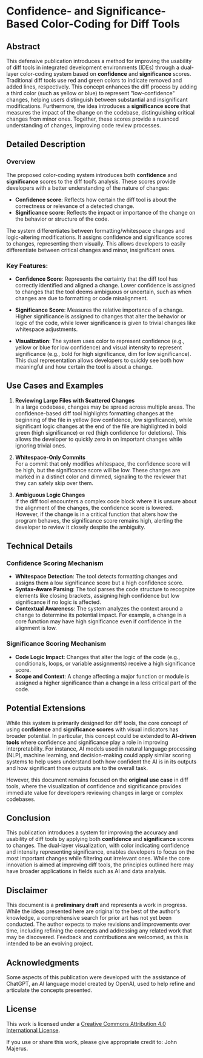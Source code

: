 # Confidence- and Significance-Based Color-Coding for Diff Tools

## Abstract
This defensive publication introduces a method for improving the usability of diff tools in integrated development environments (IDEs) through a dual-layer color-coding system based on **confidence** and **significance** scores. Traditional diff tools use red and green colors to indicate removed and added lines, respectively. This concept enhances the diff process by adding a third color (such as yellow or blue) to represent "low-confidence" changes, helping users distinguish between substantial and insignificant modifications. Furthermore, the idea introduces a **significance score** that measures the impact of the change on the codebase, distinguishing critical changes from minor ones. Together, these scores provide a nuanced understanding of changes, improving code review processes.

## Detailed Description

### Overview
The proposed color-coding system introduces both **confidence** and **significance** scores to the diff tool’s analysis. These scores provide developers with a better understanding of the nature of changes:

- **Confidence score**: Reflects how certain the diff tool is about the correctness or relevance of a detected change.
- **Significance score**: Reflects the impact or importance of the change on the behavior or structure of the code.

The system differentiates between formatting/whitespace changes and logic-altering modifications. It assigns confidence and significance scores to changes, representing them visually. This allows developers to easily differentiate between critical changes and minor, insignificant ones.

### Key Features:
- **Confidence Score**: Represents the certainty that the diff tool has correctly identified and aligned a change. Lower confidence is assigned to changes that the tool deems ambiguous or uncertain, such as when changes are due to formatting or code misalignment.
  
- **Significance Score**: Measures the relative importance of a change. Higher significance is assigned to changes that alter the behavior or logic of the code, while lower significance is given to trivial changes like whitespace adjustments.

- **Visualization**: The system uses color to represent confidence (e.g., yellow or blue for low confidence) and visual intensity to represent significance (e.g., bold for high significance, dim for low significance). This dual representation allows developers to quickly see both how meaningful and how certain the tool is about a change.

## Use Cases and Examples

1. **Reviewing Large Files with Scattered Changes**  
   In a large codebase, changes may be spread across multiple areas. The confidence-based diff tool highlights formatting changes at the beginning of the file in yellow (low confidence, low significance), while significant logic changes at the end of the file are highlighted in bold green (high significance) or red (high confidence for deletions). This allows the developer to quickly zero in on important changes while ignoring trivial ones.

2. **Whitespace-Only Commits**  
   For a commit that only modifies whitespace, the confidence score will be high, but the significance score will be low. These changes are marked in a distinct color and dimmed, signaling to the reviewer that they can safely skip over them.

3. **Ambiguous Logic Changes**  
   If the diff tool encounters a complex code block where it is unsure about the alignment of the changes, the confidence score is lowered. However, if the change is in a critical function that alters how the program behaves, the significance score remains high, alerting the developer to review it closely despite the ambiguity.

## Technical Details

### Confidence Scoring Mechanism
- **Whitespace Detection**: The tool detects formatting changes and assigns them a low significance score but a high confidence score.
- **Syntax-Aware Parsing**: The tool parses the code structure to recognize elements like closing brackets, assigning high confidence but low significance if no logic is affected.
- **Contextual Awareness**: The system analyzes the context around a change to determine its potential impact. For example, a change in a core function may have high significance even if confidence in the alignment is low.
  
### Significance Scoring Mechanism
- **Code Logic Impact**: Changes that alter the logic of the code (e.g., conditionals, loops, or variable assignments) receive a high significance score.
- **Scope and Context**: A change affecting a major function or module is assigned a higher significance than a change in a less critical part of the code.

## Potential Extensions
While this system is primarily designed for diff tools, the core concept of using **confidence** and **significance scores** with visual indicators has broader potential. In particular, this concept could be extended to **AI-driven tools** where confidence and significance play a role in improving interpretability. For instance, AI models used in natural language processing (NLP), machine learning, and decision-making could apply similar scoring systems to help users understand both how confident the AI is in its outputs and how significant those outputs are to the overall task.

However, this document remains focused on the **original use case** in diff tools, where the visualization of confidence and significance provides immediate value for developers reviewing changes in large or complex codebases.

## Conclusion
This publication introduces a system for improving the accuracy and usability of diff tools by applying both **confidence** and **significance** scores to changes. The dual-layer visualization, with color indicating confidence and intensity representing significance, enables developers to focus on the most important changes while filtering out irrelevant ones. While the core innovation is aimed at improving diff tools, the principles outlined here may have broader applications in fields such as AI and data analysis.

## Disclaimer
This document is a **preliminary draft** and represents a work in progress. While the ideas presented here are original to the best of the author's knowledge, a comprehensive search for prior art has not yet been conducted. The author expects to make revisions and improvements over time, including refining the concepts and addressing any related work that may be discovered. Feedback and contributions are welcomed, as this is intended to be an evolving project.

## Acknowledgments
Some aspects of this publication were developed with the assistance of ChatGPT, an AI language model created by OpenAI, used to help refine and articulate the concepts presented.

## License
This work is licensed under a [Creative Commons Attribution 4.0 International License](https://creativecommons.org/licenses/by/4.0/).

If you use or share this work, please give appropriate credit to: John Majerus.

